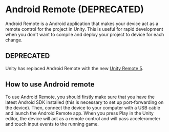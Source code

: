 Android Remote (DEPRECATED)
===========================


Android Remote is a Android application that makes your device act as a remote control for the project in Unity. This is useful for rapid development when you don't want to compile and deploy your project to device for each change.

DEPRECATED
----------

Unity has replaced Android Remote with the new [Unity Remote 5](UnityRemote5).

How to use Android remote
-------------------------

To use Android Remote, you should firstly make sure that you have the latest Android SDK installed (this is necessary to set up port-forwarding on the device). Then, connect the device to your computer with a USB cable and launch the Android Remote app. When you press Play in the Unity editor, the device will act as a remote control and will pass accelerometer and touch input events to the running game.
